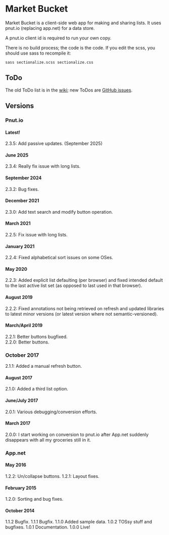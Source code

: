 # Market Bucket #

Market Bucket is a client-side web app for making and sharing lists.  It uses pnut.io (replacing app.net) for a data store.  

A pnut.io client id is required to run your own copy.

There is no build process; the code is the code.  If you edit the scss, you should use sass to recompile it:

	sass sectionalize.scss sectionalize.css

## ToDo

The old ToDo list is in the [wiki](https://github.com/mcdemarco/market-bucket/wiki); new ToDos are [GitHub issues](https://github.com/mcdemarco/market-bucket/issues).

## Versions

### Pnut.io

#### Latest!

2.3.5: Add passive updates. (September 2025)

#### June 2025

2.3.4: Really fix issue with long lists.

#### September 2024

2.3.2: Bug fixes.

#### December 2021

2.3.0: Add text search and modify button operation.

#### March 2021

2.2.5: Fix issue with long lists. 

#### January 2021

2.2.4: Fixed alphabetical sort issues on some OSes.

#### May 2020

2.2.3: Added explicit list defaulting (per browser) and fixed intended default to the last active list set (as opposed to last used in that browser).

#### August 2019

2.2.2: Fixed annotations not being retrieved on refresh and updated libraries to latest minor versions (or latest version where not semantic-versioned).

#### March/April 2019

2.2.1: Better buttons bugfixed.    
2.2.0: Better buttons.

### October 2017

2.1.1: Added a manual refresh button. 

#### August 2017

2.1.0: Added a third list option.

#### June/July 2017

2.0.1: Various debugging/conversion efforts.

#### March 2017

2.0.0: I start working on conversion to pnut.io after App.net suddenly disappears with all my groceries still in it.


### App.net

#### May 2016

1.2.2: Un/collapse buttons.
1.2.1: Layout fixes.

#### February 2015

1.2.0: Sorting and bug fixes.

#### October 2014

1.1.2  Bugfix.
1.1.1  Bugfix.
1.1.0  Added sample data.
1.0.2  TOSsy stuff and bugfixes.
1.0.1  Documentation.
1.0.0  Live!
